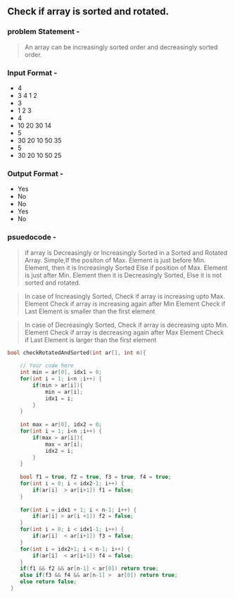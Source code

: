 ## Check if array is sorted and rotated.
### problem Statement -
> An array can be increasingly sorted order and decreasingly sorted order.
### Input Format -
* 4
* 3 4 1 2
* 3
* 1 2 3
* 4
* 10 20 30 14
* 5
* 30 20 10 50 35
* 5
* 30 20 10 50 25
### Output Format -
* Yes
* No
* No
* Yes
* No

### psuedocode -
>  if array is Decreasingly or Increasingly Sorted in a Sorted and Rotated Array. Simple,If the positon of Max. Element is just before Min. Element, then it is Increasingly Sorted
Else if position of Max. Element is just after Min. Element then it is Decreasingly Sorted,
Else it is not sorted and rotated.

> In case of Increasingly Sorted,
Check if array is increasing upto Max. Element
Check if array is increasing again after Min Element
Check if Last Element is smaller than the first element

> In case of Decreasingly Sorted,
Check if array is decreasing upto Min. Element
Check if array is decreasing again after Max Element
Check if Last Element is larger than the first element

```C++
bool checkRotatedAndSorted(int ar[], int n){
    
    // Your code here
    int min = ar[0], idx1 = 0;
    for(int i = 1; i<n ;i++) {
        if(min > ar[i]){
            min = ar[i];
            idx1 = i;
        }
    }
    
    int max = ar[0], idx2 = 0;
    for(int i = 1; i<n ;i++) {
        if(max > ar[i]){
            max = ar[i];
            idx2 = i;
        }
    }
    
    bool f1 = true, f2 = true, f3 = true, f4 = true;
    for(int i = 0; i < idx2-1; i++) {
        if(ar[i]  > ar[i+1]) f1 = false;
    }
    
    for(int i = idx1 + 1; i < n-1; i++) {
        if(ar[i] > ar[i +1]) f2 = false;
    }
    for(int i = 0; i < idx1-1; i++) {
        if(ar[i]  < ar[i+1]) f3 = false;
    }
    for(int i = idx2+1; i < n-1; i++) {
        if(ar[i]  < ar[i+1]) f4 = false;
    }
    if(f1 && f2 && ar[n-1] < ar[0]) return true;
    else if(f3 && f4 && ar[n-1] >  ar[0]) return true;
    else return false;
 }
```